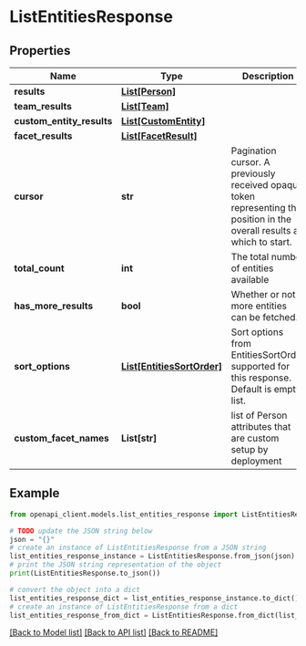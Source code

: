 # ListEntitiesResponse


## Properties

Name | Type | Description | Notes
------------ | ------------- | ------------- | -------------
**results** | [**List[Person]**](Person.md) |  | [optional] 
**team_results** | [**List[Team]**](Team.md) |  | [optional] 
**custom_entity_results** | [**List[CustomEntity]**](CustomEntity.md) |  | [optional] 
**facet_results** | [**List[FacetResult]**](FacetResult.md) |  | [optional] 
**cursor** | **str** | Pagination cursor. A previously received opaque token representing the position in the overall results at which to start. | [optional] 
**total_count** | **int** | The total number of entities available | [optional] 
**has_more_results** | **bool** | Whether or not more entities can be fetched. | [optional] 
**sort_options** | [**List[EntitiesSortOrder]**](EntitiesSortOrder.md) | Sort options from EntitiesSortOrder supported for this response. Default is empty list. | [optional] 
**custom_facet_names** | **List[str]** | list of Person attributes that are custom setup by deployment | [optional] 

## Example

```python
from openapi_client.models.list_entities_response import ListEntitiesResponse

# TODO update the JSON string below
json = "{}"
# create an instance of ListEntitiesResponse from a JSON string
list_entities_response_instance = ListEntitiesResponse.from_json(json)
# print the JSON string representation of the object
print(ListEntitiesResponse.to_json())

# convert the object into a dict
list_entities_response_dict = list_entities_response_instance.to_dict()
# create an instance of ListEntitiesResponse from a dict
list_entities_response_from_dict = ListEntitiesResponse.from_dict(list_entities_response_dict)
```
[[Back to Model list]](../README.md#documentation-for-models) [[Back to API list]](../README.md#documentation-for-api-endpoints) [[Back to README]](../README.md)


